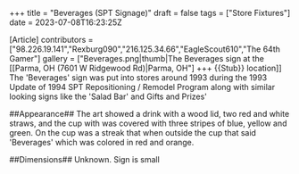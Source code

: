 +++
title = "Beverages (SPT Signage)"
draft = false
tags = ["Store Fixtures"]
date = 2023-07-08T16:23:25Z

[Article]
contributors = ["98.226.19.141","Rexburg090","216.125.34.66","EagleScout610","The 64th Gamer"]
gallery = ["Beverages.png|thumb|The Beverages sign at the [[Parma, OH (7601 W Ridgewood Rd)|Parma, OH"]
+++
{{Stub}}
 location]]
The 'Beverages' sign was put into stores around 1993 during the 1993 Update of  1994 SPT Repositioning / Remodel Program along with similar looking signs like the 'Salad Bar' and Gifts and Prizes'

##Appearance##
The art showed a drink with a wood lid, two red and white straws, and the cup with was covered with three stripes of blue, yellow and green. On the cup was a streak that when outside the cup that said 'Beverages' which was colored in red and orange.

##Dimensions##
Unknown. Sign is small